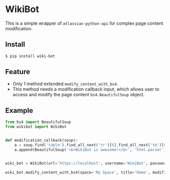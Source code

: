WikiBot
=============
This is a simple wrapper of `atlassian-python-api` for complex page content modification.

Install
-------
``` sh
$ pip install wiki-bot
```

Feature
-------
* Only 1 method extended `modify_content_with_bs4`.
* This method needs a modification callback input, which allows user to access and modify the page content `bs4.BeautifulSoup` object.

Example
-------
``` python
from bs4 import BeautifulSoup
from wikibot import WikiBot


def modification_callback(soup):
    a = soup.find('table').find_all_next('tr')[6].find_all_next('td')[6].div
    a.append(BeautifulSoup('<b>WikiBot is awesome!</b>', 'html.parser'))


wiki_bot = WikiBot(url='https://localhost', username='WikiBot', password='*******')

wiki_bot.modify_content_with_bs4(space='My Space', title='Demo', modification_callback=modification_callback)

```